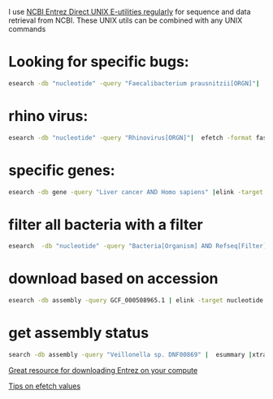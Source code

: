 I use [NCBI Entrez Direct UNIX E-utilities regularly](https://www.ncbi.nlm.nih.gov/books/NBK179288/) for sequence and data retrieval from NCBI. These UNIX utils can be combined with any UNIX commands

# Looking for specific bugs:
```bash
esearch -db "nucleotide" -query "Faecalibacterium prausnitzii[ORGN]"|  efetch -format fasta
```

# rhino virus:

```bash
esearch -db "nucleotide" -query "Rhinovirus[ORGN]"|  efetch -format fasta | grep '>' | head
```
# specific genes:
```bash
esearch -db gene -query "Liver cancer AND Homo sapiens" |elink -target nuccore | efetch -format fasta
```
# filter all bacteria with a filter
```bash
esearch  -db "nucleotide" -query "Bacteria[Organism] AND Refseq[Filter]" | efetch -format fasta  
```
# download based on accession
```bash
esearch -db assembly -query GCF_000508965.1 | elink -target nucleotide -name assembly_nuccore_insdc | efetch -format fasta > GCF_000508965.1.fna
```

# get assembly status
```bash
search -db assembly -query "Veillonella sp. DNF00869" |  esummary |xtract -pattern DocumentSummary -element SpeciesName,assembly-status >> assembly_status.txt
```

[Great resource for downloading Entrez on your compute](https://dataguide.nlm.nih.gov/edirect/install.html)

[Tips on efetch values](https://www.ncbi.nlm.nih.gov/books/NBK25499/table/chapter4.T._valid_values_of__retmode_and/?report=objectonly)
